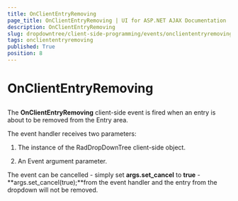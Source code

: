 ```yaml
---
title: OnClientEntryRemoving
page_title: OnClientEntryRemoving | UI for ASP.NET AJAX Documentation
description: OnClientEntryRemoving
slug: dropdowntree/client-side-programming/events/oncliententryremoving
tags: oncliententryremoving
published: True
position: 8
---
```


# OnClientEntryRemoving



## 

The **OnClientEntryRemoving** client-side event is fired when an entry is about to be removed from the Entry area.

The event handler receives two parameters:

1. The instance of the RadDropDownTree client-side object.

1. An Event argument parameter.

The event can be cancelled - simply set **args.set_cancel** to **true** -**args.set_cancel(true);**from the event handler and the entry from the dropdown will not be removed.
